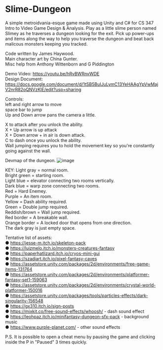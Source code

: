 # Slime-Dungeon
A simple metroidvania-esque game made using Unity and C# for CS 347 Intro to Video Game Design & Analysis.
Play as a little slime person named Slimey as he traverses a dungeon looking for the exit.
Pick up power-ups and items along the way to help you traverse the dungeon and beat back malicous monsters keeping you tracked.

Code written by James Haywood.  
Main character art by China Gunter.  
Misc help from Anthony Wittenborn and G Piddington

Demo Video: https://youtu.be/hRvBWRnvWDE   
Design Document: https://docs.google.com/document/d/1tSB5BuIJuLymC13YeHAAgYpVwMajV2nrR82oQNVzKlE/edit?usp=sharing  


Controls:  
left and right arrow to move  
space bar to jump  
Up and Down arrow pans the camera a little.  

X to attack after you unlock the ability.  
X + Up arrow is up attack  
X + Down arrow + in air is down attack.  
C to dash once you unlock the ability.  
Wall jumping requires you to hold the movement key so you're constantly going against the wall.  


 Devmap of the dungeon.
![image](https://github.com/JamesHaywood2/Slime-Dungeon/assets/70338407/c92320a2-5c91-41f4-86da-5d2a7257d6ef)

KEY:
Light gray = normal room.  
Bright green = starting room.  
Light blue = elevator connecting two rooms vertically.  
Dark blue = warp zone connecting two rooms.  
Red = Hard Enemey.  
Purple = An item room.  
Yellow = Dash ability required.  
Green = Double jump required.  
Reddish/brown = Wall jump required.  
Red border = A breakable wall.  
Orange border = A locked door that opens from one direction.  
The dark gray is just empty space.  

Tentative list of assets:  
● https://jesse-m.itch.io/skeleton-pack  
● https://luizmelo.itch.io/monsters-creatures-fantasy  
● https://paperhatlizard.itch.io/cryos-mini-gui  
● https://szadiart.itch.io/pixel-fantasy-caves  
● https://assetstore.unity.com/packages/2d/environments/free-game-items-131764  
● https://assetstore.unity.com/packages/2d/environments/platformer-fantasy-set1-159063  
● https://assetstore.unity.com/packages/2d/environments/crystal-world-platformer-150016  
● https://assetstore.unity.com/packages/tools/particles-effects/dark-singularity-156548  
● https://gx310.itch.io/sign-posts  
● https://mixkit.co/free-sound-effects/whoosh/ - dash sound effect  
● https://leohpaz.itch.io/minifantasy-dungeon-sfx-pack - background music  
● https://www.purple-planet.com/ - other sound effects  

P.S. It is possible to open a cheat menu by pausing the game and clicking inside the P in "Paused" 3 times quickly.
